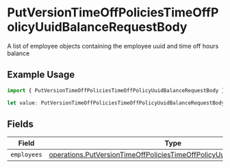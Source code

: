# PutVersionTimeOffPoliciesTimeOffPolicyUuidBalanceRequestBody

A list of employee objects containing the employee uuid and time off hours balance

## Example Usage

```typescript
import { PutVersionTimeOffPoliciesTimeOffPolicyUuidBalanceRequestBody } from "gusto_embedded/models/operations";

let value: PutVersionTimeOffPoliciesTimeOffPolicyUuidBalanceRequestBody = {};
```

## Fields

| Field                                                                                                                                                            | Type                                                                                                                                                             | Required                                                                                                                                                         | Description                                                                                                                                                      |
| ---------------------------------------------------------------------------------------------------------------------------------------------------------------- | ---------------------------------------------------------------------------------------------------------------------------------------------------------------- | ---------------------------------------------------------------------------------------------------------------------------------------------------------------- | ---------------------------------------------------------------------------------------------------------------------------------------------------------------- |
| `employees`                                                                                                                                                      | [operations.PutVersionTimeOffPoliciesTimeOffPolicyUuidBalanceEmployees](../../models/operations/putversiontimeoffpoliciestimeoffpolicyuuidbalanceemployees.md)[] | :heavy_minus_sign:                                                                                                                                               | N/A                                                                                                                                                              |